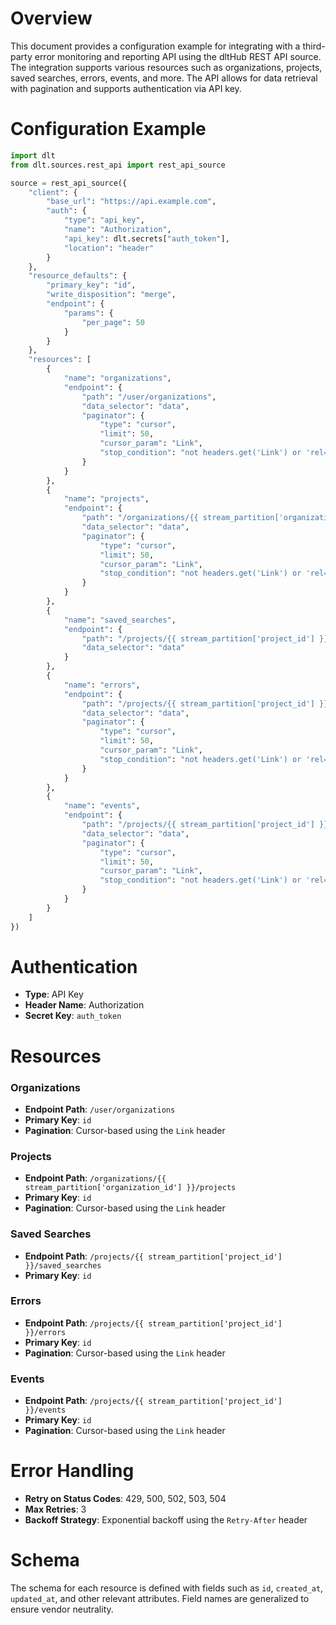 # Overview

This document provides a configuration example for integrating with a third-party error monitoring and reporting API using the dltHub REST API source. The integration supports various resources such as organizations, projects, saved searches, errors, events, and more. The API allows for data retrieval with pagination and supports authentication via API key.

# Configuration Example

```python
import dlt
from dlt.sources.rest_api import rest_api_source

source = rest_api_source({
    "client": {
        "base_url": "https://api.example.com",
        "auth": {
            "type": "api_key",
            "name": "Authorization",
            "api_key": dlt.secrets["auth_token"],
            "location": "header"
        }
    },
    "resource_defaults": {
        "primary_key": "id",
        "write_disposition": "merge",
        "endpoint": {
            "params": {
                "per_page": 50
            }
        }
    },
    "resources": [
        {
            "name": "organizations",
            "endpoint": {
                "path": "/user/organizations",
                "data_selector": "data",
                "paginator": {
                    "type": "cursor",
                    "limit": 50,
                    "cursor_param": "Link",
                    "stop_condition": "not headers.get('Link') or 'rel=\"next\"' not in headers.get('Link')"
                }
            }
        },
        {
            "name": "projects",
            "endpoint": {
                "path": "/organizations/{{ stream_partition['organization_id'] }}/projects",
                "data_selector": "data",
                "paginator": {
                    "type": "cursor",
                    "limit": 50,
                    "cursor_param": "Link",
                    "stop_condition": "not headers.get('Link') or 'rel=\"next\"' not in headers.get('Link')"
                }
            }
        },
        {
            "name": "saved_searches",
            "endpoint": {
                "path": "/projects/{{ stream_partition['project_id'] }}/saved_searches",
                "data_selector": "data"
            }
        },
        {
            "name": "errors",
            "endpoint": {
                "path": "/projects/{{ stream_partition['project_id'] }}/errors",
                "data_selector": "data",
                "paginator": {
                    "type": "cursor",
                    "limit": 50,
                    "cursor_param": "Link",
                    "stop_condition": "not headers.get('Link') or 'rel=\"next\"' not in headers.get('Link')"
                }
            }
        },
        {
            "name": "events",
            "endpoint": {
                "path": "/projects/{{ stream_partition['project_id'] }}/events",
                "data_selector": "data",
                "paginator": {
                    "type": "cursor",
                    "limit": 50,
                    "cursor_param": "Link",
                    "stop_condition": "not headers.get('Link') or 'rel=\"next\"' not in headers.get('Link')"
                }
            }
        }
    ]
})
```

# Authentication

- **Type**: API Key
- **Header Name**: Authorization
- **Secret Key**: `auth_token`

# Resources

### Organizations
- **Endpoint Path**: `/user/organizations`
- **Primary Key**: `id`
- **Pagination**: Cursor-based using the `Link` header

### Projects
- **Endpoint Path**: `/organizations/{{ stream_partition['organization_id'] }}/projects`
- **Primary Key**: `id`
- **Pagination**: Cursor-based using the `Link` header

### Saved Searches
- **Endpoint Path**: `/projects/{{ stream_partition['project_id'] }}/saved_searches`
- **Primary Key**: `id`

### Errors
- **Endpoint Path**: `/projects/{{ stream_partition['project_id'] }}/errors`
- **Primary Key**: `id`
- **Pagination**: Cursor-based using the `Link` header

### Events
- **Endpoint Path**: `/projects/{{ stream_partition['project_id'] }}/events`
- **Primary Key**: `id`
- **Pagination**: Cursor-based using the `Link` header

# Error Handling

- **Retry on Status Codes**: 429, 500, 502, 503, 504
- **Max Retries**: 3
- **Backoff Strategy**: Exponential backoff using the `Retry-After` header

# Schema

The schema for each resource is defined with fields such as `id`, `created_at`, `updated_at`, and other relevant attributes. Field names are generalized to ensure vendor neutrality.